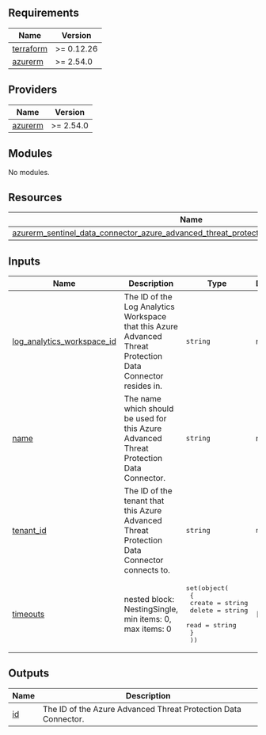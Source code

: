 <!-- BEGIN_TF_DOCS -->
## Requirements

| Name                                                                      | Version    |
|---------------------------------------------------------------------------|------------|
| <a name="requirement_terraform"></a> [terraform](#requirement\_terraform) | >= 0.12.26 |
| <a name="requirement_azurerm"></a> [azurerm](#requirement\_azurerm)       | >= 2.54.0  |

## Providers

| Name                                                          | Version   |
|---------------------------------------------------------------|-----------|
| <a name="provider_azurerm"></a> [azurerm](#provider\_azurerm) | >= 2.54.0 |

## Modules

No modules.

## Resources

| Name                                                                                                                                                                                                                                  | Type     |
|---------------------------------------------------------------------------------------------------------------------------------------------------------------------------------------------------------------------------------------|----------|
| [azurerm_sentinel_data_connector_azure_advanced_threat_protection.data_connector_azure_atp](https://registry.terraform.io/providers/hashicorp/azurerm/latest/docs/resources/sentinel_data_connector_azure_advanced_threat_protection) | resource |

## Inputs

| Name                                                                                                                   | Description                                                                                                 | Type                                                                                                                        | Default | Required |
|------------------------------------------------------------------------------------------------------------------------|-------------------------------------------------------------------------------------------------------------|-----------------------------------------------------------------------------------------------------------------------------|---------|:--------:|
| <a name="input_log_analytics_workspace_id"></a> [log\_analytics\_workspace\_id](#input\_log\_analytics\_workspace\_id) | The ID of the Log Analytics Workspace that this Azure Advanced Threat Protection Data Connector resides in. | `string`                                                                                                                    | n/a     |   yes    |
| <a name="input_name"></a> [name](#input\_name)                                                                         | The name which should be used for this Azure Advanced Threat Protection Data Connector.                     | `string`                                                                                                                    | n/a     |   yes    |
| <a name="input_tenant_id"></a> [tenant\_id](#input\_tenant\_id)                                                        | The ID of the tenant that this Azure Advanced Threat Protection Data Connector connects to.                 | `string`                                                                                                                    | `null`  |    no    |
| <a name="input_timeouts"></a> [timeouts](#input\_timeouts)                                                             | nested block: NestingSingle, min items: 0, max items: 0                                                     | <pre>set(object(<br>    {<br>      create = string<br>      delete = string<br>      read   = string<br>    }<br>  ))</pre> | `[]`    |    no    |

## Outputs

| Name                                       | Description                                                    |
|--------------------------------------------|----------------------------------------------------------------|
| <a name="output_id"></a> [id](#output\_id) | The ID of the Azure Advanced Threat Protection Data Connector. |
<!-- END_TF_DOCS -->
